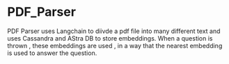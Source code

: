 # PDF_Parser
PDF Parser uses Langchain to diivde a pdf file into many different text and uses Cassandra and AStra DB to store embeddings. When a question is thrown , these embeddings are used , in a way that the nearest embedding is used to answer the question.
